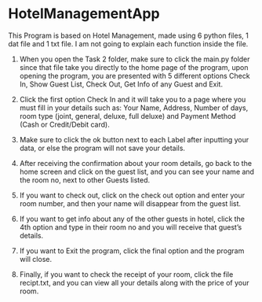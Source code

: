 # HotelManagementApp

This Program is based on Hotel Management, made using 6 python files, 1 dat file and 1 txt file. I am not going to explain each function inside the file.

1. When you open the Task 2 folder, make sure to click the main.py folder since that file take you directly to the home page of the program, upon opening the program, you are presented with 5 different options Check In, Show Guest List, Check Out, Get Info of any Guest and Exit. 

2. Click the first option Check In and it will take you to a page where you must fill in your details such as: Your Name, Address, Number of days, room type (joint, general, deluxe, full deluxe) and Payment Method (Cash or Credit/Debit card). 

3. Make sure to click the ok button next to each Label after inputting your data, or else the program will not save your details. 

4. After receiving the confirmation about your room details, go back to the home screen and click on the guest list, and you can see your name and the room no, next to other Guests listed. 

5. If you want to check out, click on the check out option and enter your room number, and then your name will disappear from the guest list.

6. If you want to get info about any of the other guests in hotel, click the 4th option and type in their room no and you will receive that guest’s details.

7. If you want to Exit the program, click the final option and the program will close.  

8. Finally, if you want to check the receipt of your room, click the file recipt.txt, and you can view all your details along with the price of your room.





